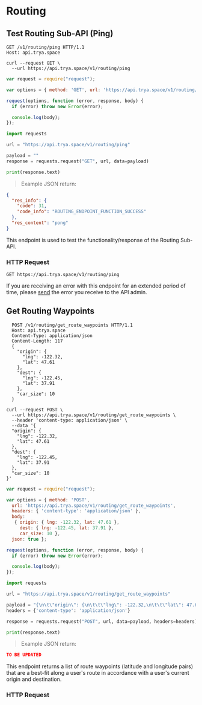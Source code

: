 # Routing

## Test Routing Sub-API (Ping)

```http
GET /v1/routing/ping HTTP/1.1
Host: api.trya.space
```

```shell
curl --request GET \
  --url https://api.trya.space/v1/routing/ping
```

```javascript
var request = require("request");

var options = { method: 'GET', url: 'https://api.trya.space/v1/routing/ping' };

request(options, function (error, response, body) {
  if (error) throw new Error(error);

  console.log(body);
});
```

```python
import requests

url = "https://api.trya.space/v1/routing/ping"

payload = ""
response = requests.request("GET", url, data=payload)

print(response.text)
```

> Example JSON return:

```json
{
  "res_info": {
    "code": 31,
    "code_info": "ROUTING_ENDPOINT_FUNCTION_SUCCESS"
  },
  "res_content": "pong"
}
```

This endpoint is used to test the functionality/response of the Routing Sub-API.

### HTTP Request

`GET https://api.trya.space/v1/routing/ping`

<aside class="notice">If you are receiving an error with this endpoint for an extended period of time, please <a href="mailto:help@trya.space">send</a> the error you receive to the API admin.</aside>

## Get Routing Waypoints

```http
  POST /v1/routing/get_route_waypoints HTTP/1.1
  Host: api.trya.space
  Content-Type: application/json
  Content-Length: 117
  {
    "origin": {
      "lng": -122.32,
      "lat": 47.61
    },
    "dest": {
      "lng": -122.45,
      "lat": 37.91
    },
    "car_size": 10
  }
```

```shell
curl --request POST \
  --url https://api.trya.space/v1/routing/get_route_waypoints \
  --header 'content-type: application/json' \
  --data '{
  "origin": {
    "lng": -122.32,
    "lat": 47.61
  },
  "dest": {
    "lng": -122.45,
    "lat": 37.91
  },
  "car_size": 10
}'
```

```javascript
var request = require("request");

var options = { method: 'POST',
  url: 'https://api.trya.space/v1/routing/get_route_waypoints',
  headers: { 'content-type': 'application/json' },
  body:
   { origin: { lng: -122.32, lat: 47.61 },
     dest: { lng: -122.45, lat: 37.91 },
     car_size: 10 },
  json: true };

request(options, function (error, response, body) {
  if (error) throw new Error(error);

  console.log(body);
});
```

```python
import requests

url = "https://api.trya.space/v1/routing/get_route_waypoints"

payload = "{\n\t\"origin\": {\n\t\t\"lng\": -122.32,\n\t\t\"lat\": 47.61\n\t},\n\t\"dest\": {\n\t\t\"lng\": -122.45,\n\t\t\"lat\": 37.91\n\t},\n\t\"car_size\": 10\n}"
headers = {'content-type': 'application/json'}

response = requests.request("POST", url, data=payload, headers=headers)

print(response.text)
```

> Example JSON return:

```json
TO BE UPDATED
```

This endpoint returns a list of route waypoints (latitude and longitude pairs) that are a best-fit along a user's route in accordance with a user's current origin and destination.

### HTTP Request